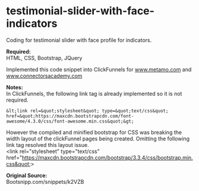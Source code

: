 # testimonial-slider-with-face-indicators
Coding for testimonial slider with face profile for indicators. 

<strong>Required:</strong><br>
HTML, CSS, Bootstrap, JQuery

Implemented this code snippet into ClickFunnels for www.metamo.com and www.connectorsacademy.com

<strong>Notes:</strong><br>
In ClickFunnels, the following link tag is already implemented so it is not required.<br>
```
&lt;link rel=&quot;stylesheet&quot; type=&quot;text/css&quot; href=&quot;https://maxcdn.bootstrapcdn.com/font-awesome/4.3.0/css/font-awesome.min.css&quot;&gt;
```
However the compiled and minified bootstrap for CSS was breaking the width layout of the clickFunnel pages being created. Omitting the following link tag resolved this layout issue.<br>
&lt;link rel=&quot;stylesheet&quot; type=&quot;text/css&quot; href=&quot;https://maxcdn.bootstrapcdn.com/bootstrap/3.3.4/css/bootstrap.min.css&quot;&gt;

<strong>Original Source:</strong><br>
Bootsnipp.com/snippets/k2VZB

